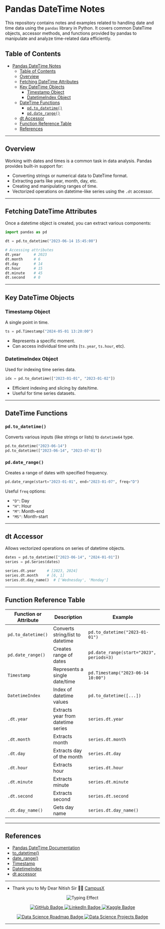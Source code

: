 # Pandas DateTime Notes

This repository contains notes and examples related to handling date and time data using the `pandas` library in Python. It covers common DateTime objects, accessor methods, and functions provided by pandas to manipulate and analyze time-related data efficiently.

## Table of Contents

- [Pandas DateTime Notes](#pandas-datetime-notes)
  - [Table of Contents](#table-of-contents)
  - [Overview](#overview)
  - [Fetching DateTime Attributes](#fetching-datetime-attributes)
  - [Key DateTime Objects](#key-datetime-objects)
    - [Timestamp Object](#timestamp-object)
    - [DatetimeIndex Object](#datetimeindex-object)
  - [DateTime Functions](#datetime-functions)
    - [`pd.to_datetime()`](#pdto_datetime)
    - [`pd.date_range()`](#pddate_range)
  - [dt Accessor](#dt-accessor)
  - [Function Reference Table](#function-reference-table)
  - [References](#references)

---

## Overview

Working with dates and times is a common task in data analysis. Pandas provides built-in support for:

* Converting strings or numerical data to DateTime format.
* Extracting parts like year, month, day, etc.
* Creating and manipulating ranges of time.
* Vectorized operations on datetime-like series using the `.dt` accessor.

---

## Fetching DateTime Attributes

Once a datetime object is created, you can extract various components:

```python
import pandas as pd

dt = pd.to_datetime("2023-06-14 15:45:00")

# Accessing attributes
dt.year      # 2023
dt.month     # 6
dt.day       # 14
dt.hour      # 15
dt.minute    # 45
dt.second    # 0
```

---

## Key DateTime Objects

### Timestamp Object

A single point in time.

```python
ts = pd.Timestamp("2024-05-01 13:20:00")
```

* Represents a specific moment.
* Can access individual time units (`ts.year`, `ts.hour`, etc).

### DatetimeIndex Object

Used for indexing time series data.

```python
idx = pd.to_datetime(["2023-01-01", "2023-01-02"])
```

* Efficient indexing and slicing by date/time.
* Useful for time series datasets.

---

## DateTime Functions

### `pd.to_datetime()`

Converts various inputs (like strings or lists) to `datetime64` type.

```python
pd.to_datetime("2023-06-14")
pd.to_datetime(["2023-06-14", "2023-07-01"])
```

### `pd.date_range()`

Creates a range of dates with specified frequency.

```python
pd.date_range(start="2023-01-01", end="2023-01-07", freq="D")
```

Useful `freq` options:

* `"D"`: Day
* `"H"`: Hour
* `"M"`: Month-end
* `"MS"`: Month-start

---

## dt Accessor

Allows vectorized operations on series of datetime objects.

```python
dates = pd.to_datetime(["2023-06-14", "2024-01-01"])
series = pd.Series(dates)

series.dt.year     # [2023, 2024]
series.dt.month    # [6, 1]
series.dt.day_name()  # ['Wednesday', 'Monday']
```

---

## Function Reference Table

| Function or Attribute | Description                        | Example                                  |
| --------------------- | ---------------------------------- | ---------------------------------------- |
| `pd.to_datetime()`    | Converts string/list to datetime   | `pd.to_datetime("2023-01-01")`           |
| `pd.date_range()`     | Creates range of dates             | `pd.date_range(start="2023", periods=3)` |
| `Timestamp`           | Represents a single date/time      | `pd.Timestamp("2023-06-14 10:00")`       |
| `DatetimeIndex`       | Index of datetime values           | `pd.to_datetime([...])`                  |
| `.dt.year`            | Extracts year from datetime series | `series.dt.year`                         |
| `.dt.month`           | Extracts month                     | `series.dt.month`                        |
| `.dt.day`             | Extracts day of the month          | `series.dt.day`                          |
| `.dt.hour`            | Extracts hour                      | `series.dt.hour`                         |
| `.dt.minute`          | Extracts minute                    | `series.dt.minute`                       |
| `.dt.second`          | Extracts second                    | `series.dt.second`                       |
| `.dt.day_name()`      | Gets day name                      | `series.dt.day_name()`                   |

---

## References

* [Pandas DateTime Documentation](https://pandas.pydata.org/pandas-docs/stable/user_guide/timeseries.html)
* [to\_datetime()](https://pandas.pydata.org/pandas-docs/stable/reference/api/pandas.to_datetime.html)
* [date\_range()](https://pandas.pydata.org/pandas-docs/stable/reference/api/pandas.date_range.html)
* [Timestamp](https://pandas.pydata.org/pandas-docs/stable/reference/api/pandas.Timestamp.html)
* [DatetimeIndex](https://pandas.pydata.org/pandas-docs/stable/reference/api/pandas.DatetimeIndex.html)
* [dt accessor](https://pandas.pydata.org/pandas-docs/stable/reference/series.html#datetimelike-properties)

---

* Thank you to My Dear Nitish Sir 🙏💝 [CampusX](https://www.youtube.com/playlist?list=PLKnIA16_RmvbAlyx4_rdtR66B7EHX5k3z)


<!-- Typing -->
<p align="center">
  <img src="https://readme-typing-svg.demolab.com?font=Fira+Code&size=30&duration=6000&pause=1000&color=5E17EB&center=true&vCenter=true&width=435&lines=Rudra+Prasad+Bhuyan;Data+Lover;Data+Science+Enthusiast" alt="Typing Effect" />
</p>

<!-- Social Media Links-->
<p align="center">
  <a href="https://github.com/Rudra-G-23">
    <img src="https://img.shields.io/badge/GitHub-181717?style=for-the-badge&logo=github&logoColor=white" alt="GitHub Badge"/>
  </a>
  <a href="https://www.linkedin.com/in/rudra-prasad-bhuyan-44a388235">
    <img src="https://img.shields.io/badge/LinkedIn-0077B5?style=for-the-badge&logo=linkedin&logoColor=white" alt="LinkedIn Badge"/>
  </a>
  <a href="https://www.kaggle.com/rudraprasadbhuyan">
    <img src="https://img.shields.io/badge/Kaggle-20BEFF?style=for-the-badge&logo=kaggle&logoColor=white" alt="Kaggle Badge"/>
  </a>
</p>

<!-- Two My favorite Repo Links -->
<p align="center">
  <a href="https://github.com/Rudra-G-23/Data-Science-Roadmap">
    <img src="https://img.shields.io/badge/Data_Science_My_journey -Explore-red?style=for-the-badge" alt="Data Science Roadmap Badge"/>
  </a>
  <a href="https://github.com/Rudra-G-23/Data-Science-Projects-Portflio">
    <img src="https://img.shields.io/badge/Data_Science_Projects-View-green?style=for-the-badge" alt="Data Science Projects Badge"/>
  </a>
</p>

---

